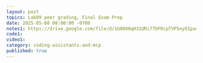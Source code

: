 ```yaml
---
layout: post
topics: Lab09 peer grading, Final Exam Prep
date: 2025-05-08 08:00:00 -0700
notes1: https://drive.google.com/file/d/1G06O8qH31URi77DFRcpTVP5eyOIpavn1/view?usp=sharing
code1: 
video1: 
category: coding-assistants-and-mcp
published: true
---
```

